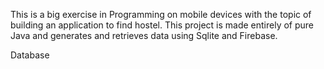 

This is a big exercise in Programming on mobile devices with the topic of building an application to find hostel. This project is made entirely of pure Java and generates and retrieves data using Sqlite and Firebase.

 Database

















































